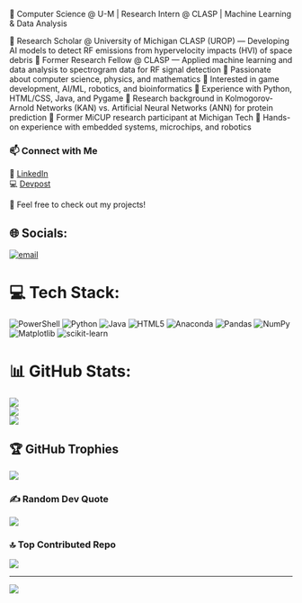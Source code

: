 🚀 Computer Science @ U-M | Research Intern @ CLASP | Machine Learning & Data Analysis

🔹 Research Scholar @ University of Michigan CLASP (UROP) — Developing AI models to detect RF emissions from hypervelocity impacts (HVI) of space debris
🔹 Former Research Fellow @ CLASP — Applied machine learning and data analysis to spectrogram data for RF signal detection
🔹 Passionate about computer science, physics, and mathematics
🔹 Interested in game development, AI/ML, robotics, and bioinformatics
🔹 Experience with Python, HTML/CSS, Java, and Pygame
🔹 Research background in Kolmogorov-Arnold Networks (KAN) vs. Artificial Neural Networks (ANN) for protein prediction
🔹 Former MiCUP research participant at Michigan Tech
🔹 Hands-on experience with embedded systems, microchips, and robotics


### 📫 Connect with Me  
🔗 <a href="https://www.linkedin.com/in/isaac-sutka-119113303/">LinkedIn</a> <br>
💻 <a href="https://devpost.com/isutk1142025?ref_content=user-portfolio&ref_feature=portfolio&ref_medium=global-nav">Devpost</a> <br>

🚀 Feel free to check out my projects!  



## 🌐 Socials:
[![email](https://img.shields.io/badge/Email-D14836?logo=gmail&logoColor=white)](mailto:imsutka@umich.edu) 

# 💻 Tech Stack:
![PowerShell](https://img.shields.io/badge/PowerShell-%235391FE.svg?style=for-the-badge&logo=powershell&logoColor=white) ![Python](https://img.shields.io/badge/python-3670A0?style=for-the-badge&logo=python&logoColor=ffdd54) ![Java](https://img.shields.io/badge/java-%23ED8B00.svg?style=for-the-badge&logo=openjdk&logoColor=white) ![HTML5](https://img.shields.io/badge/html5-%23E34F26.svg?style=for-the-badge&logo=html5&logoColor=white) ![Anaconda](https://img.shields.io/badge/Anaconda-%2344A833.svg?style=for-the-badge&logo=anaconda&logoColor=white) ![Pandas](https://img.shields.io/badge/pandas-%23150458.svg?style=for-the-badge&logo=pandas&logoColor=white) ![NumPy](https://img.shields.io/badge/numpy-%23013243.svg?style=for-the-badge&logo=numpy&logoColor=white) ![Matplotlib](https://img.shields.io/badge/Matplotlib-%23ffffff.svg?style=for-the-badge&logo=Matplotlib&logoColor=black) ![scikit-learn](https://img.shields.io/badge/scikit--learn-%23F7931E.svg?style=for-the-badge&logo=scikit-learn&logoColor=white)
# 📊 GitHub Stats:
![](https://github-readme-stats.vercel.app/api?username=Darkrain1113&theme=radical&hide_border=false&include_all_commits=false&count_private=false)<br/>
![](https://nirzak-streak-stats.vercel.app/?user=Darkrain1113&theme=radical&hide_border=false)<br/>
![](https://github-readme-stats.vercel.app/api/top-langs/?username=Darkrain1113&theme=radical&hide_border=false&include_all_commits=false&count_private=false&layout=compact)

## 🏆 GitHub Trophies
![](https://github-profile-trophy.vercel.app/?username=Darkrain1113&theme=tokyonight&no-frame=false&no-bg=true&margin-w=4)

### ✍️ Random Dev Quote
![](https://quotes-github-readme.vercel.app/api?type=horizontal&theme=radical)

### 🔝 Top Contributed Repo
![](https://github-contributor-stats.vercel.app/api?username=Darkrain1113&limit=5&theme=dark&combine_all_yearly_contributions=true)

---
[![](https://visitcount.itsvg.in/api?id=Darkrain1113&icon=0&color=0)](https://visitcount.itsvg.in)

<!-- Proudly created with GPRM ( https://gprm.itsvg.in ) -->
